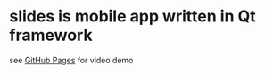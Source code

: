 # slides is mobile app written in Qt framework

see [GitHub Pages](https://f0ra.github.io/slides/) for video demo